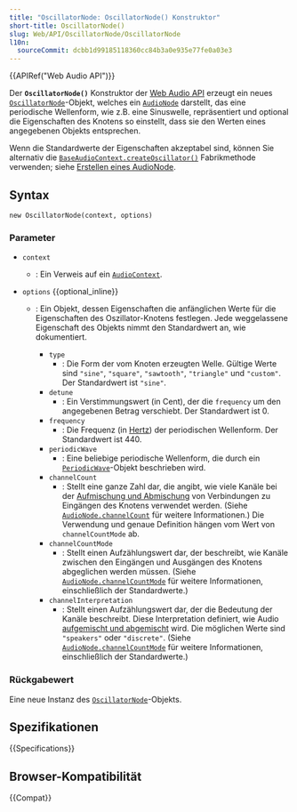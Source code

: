 ```yaml
---
title: "OscillatorNode: OscillatorNode() Konstruktor"
short-title: OscillatorNode()
slug: Web/API/OscillatorNode/OscillatorNode
l10n:
  sourceCommit: dcbb1d99185118360cc84b3a0e935e77fe0a03e3
---
```


{{APIRef("Web Audio API")}}

Der **`OscillatorNode()`** Konstruktor der [Web Audio API](/de/docs/Web/API/Web_Audio_API) erzeugt ein neues
[`OscillatorNode`](/de/docs/Web/API/OscillatorNode)-Objekt, welches ein [`AudioNode`](/de/docs/Web/API/AudioNode) darstellt, das eine periodische Wellenform, wie z.B. eine Sinuswelle, repräsentiert und optional die Eigenschaften des Knotens so einstellt, dass sie den Werten eines angegebenen Objekts entsprechen.

Wenn die Standardwerte der Eigenschaften akzeptabel sind, können Sie alternativ die [`BaseAudioContext.createOscillator()`](/de/docs/Web/API/BaseAudioContext/createOscillator) Fabrikmethode verwenden; siehe [Erstellen eines AudioNode](/de/docs/Web/API/AudioNode#creating_an_audionode).

## Syntax

```js-nolint
new OscillatorNode(context, options)
```

### Parameter

- `context`
  - : Ein Verweis auf ein [`AudioContext`](/de/docs/Web/API/AudioContext).
- `options` {{optional_inline}}

  - : Ein Objekt, dessen Eigenschaften die anfänglichen Werte für die Eigenschaften des Oszillator-Knotens festlegen. Jede weggelassene Eigenschaft des Objekts nimmt den Standardwert an, wie dokumentiert.

    - `type`
      - : Die Form der vom Knoten erzeugten Welle. Gültige Werte sind
        `"sine"`, `"square"`, `"sawtooth"`,
        `"triangle"` und `"custom"`. Der Standardwert ist
        `"sine"`.
    - `detune`
      - : Ein Verstimmungswert (in Cent), der die `frequency` um den angegebenen Betrag verschiebt. Der Standardwert ist 0.
    - `frequency`
      - : Die Frequenz (in [Hertz](https://en.wikipedia.org/wiki/Hertz)) der periodischen Wellenform. Der Standardwert ist 440.
    - `periodicWave`
      - : Eine beliebige periodische Wellenform, die durch ein [`PeriodicWave`](/de/docs/Web/API/PeriodicWave)-Objekt beschrieben wird.
    - `channelCount`
      - : Stellt eine ganze Zahl dar, die angibt, wie viele Kanäle bei der [Aufmischung und Abmischung](/de/docs/Web/API/Web_Audio_API/Basic_concepts_behind_Web_Audio_API#up-mixing_and_down-mixing) von Verbindungen zu Eingängen des Knotens verwendet werden. (Siehe
        [`AudioNode.channelCount`](/de/docs/Web/API/AudioNode/channelCount) für weitere Informationen.) Die Verwendung und genaue Definition hängen vom Wert von `channelCountMode` ab.
    - `channelCountMode`
      - : Stellt einen Aufzählungswert dar, der beschreibt, wie Kanäle zwischen den Eingängen und Ausgängen des Knotens abgeglichen werden müssen. (Siehe [`AudioNode.channelCountMode`](/de/docs/Web/API/AudioNode/channelCountMode) für weitere Informationen, einschließlich der Standardwerte.)
    - `channelInterpretation`
      - : Stellt einen Aufzählungswert dar, der die Bedeutung der Kanäle beschreibt. Diese Interpretation definiert, wie Audio [aufgemischt und abgemischt](/de/docs/Web/API/Web_Audio_API/Basic_concepts_behind_Web_Audio_API#up-mixing_and_down-mixing) wird. Die möglichen Werte sind `"speakers"` oder `"discrete"`. (Siehe
        [`AudioNode.channelCountMode`](/de/docs/Web/API/AudioNode/channelCountMode) für weitere Informationen, einschließlich der Standardwerte.)

### Rückgabewert

Eine neue Instanz des [`OscillatorNode`](/de/docs/Web/API/OscillatorNode)-Objekts.

## Spezifikationen

{{Specifications}}

## Browser-Kompatibilität

{{Compat}}
